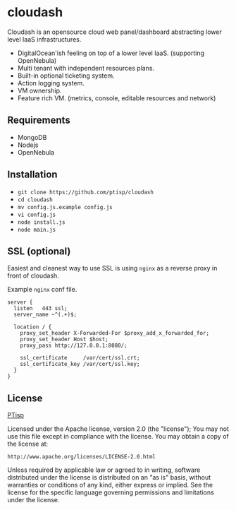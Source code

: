 # cloudash

Cloudash is an opensource cloud web panel/dashboard abstracting lower level IaaS infrastructures.

* DigitalOcean'ish feeling on top of a lower level IaaS. (supporting OpenNebula)
* Multi tenant with independent resources plans.
* Built-in optional ticketing system.
* Action logging system.
* VM ownership.
* Feature rich VM. (metrics, console, editable resources and network)

## Requirements

* MongoDB
* Nodejs
* OpenNebula

## Installation

* `git clone https://github.com/ptisp/cloudash`
* `cd cloudash`
* `mv config.js.example config.js`
* `vi config.js`
* `node install.js`
* `node main.js`

## SSL (optional)

Easiest and cleanest way to use SSL is using `nginx` as a reverse proxy in front of cloudash.

Example `nginx` conf file.
```
server {
  listen   443 ssl;
  server_name ~^(.+)$;

  location / {
    proxy_set_header X-Forwarded-For $proxy_add_x_forwarded_for;
    proxy_set_header Host $host;
    proxy_pass http://127.0.0.1:8080/;

    ssl_certificate     /var/cert/ssl.crt;
    ssl_certificate_key /var/cert/ssl.key;
  }
}
```

## License

[PTisp](https://ptisp.pt)

Licensed under the Apache license, version 2.0 (the "license"); You may not use this file except in compliance with the license. You may obtain a copy of the license at:

    http://www.apache.org/licenses/LICENSE-2.0.html

Unless required by applicable law or agreed to in writing, software distributed under the license is distributed on an "as is" basis, without warranties or conditions of any kind, either express or implied. See the license for the specific language governing permissions and limitations under the license.
